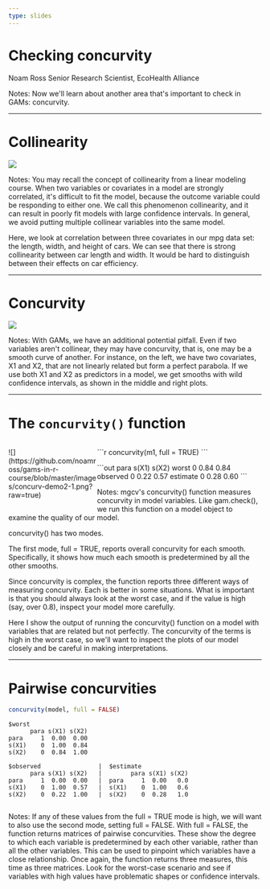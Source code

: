 ```yaml
---
type: slides
---
```


# Checking concurvity

Noam Ross
Senior Research Scientist, EcoHealth Alliance

Notes: Now we'll learn about another area that's important to check in GAMs: concurvity.

---

# Collinearity

![](https://github.com/noamross/gams-in-r-course/blob/master/images/pairs-1.png?raw=true) <!-- .element: style="max-height:525px;" -->


Notes: You may recall the concept of collinearity from a linear modeling course.  When two variables or covariates in a model are strongly correlated, it's difficult to fit the model, because the outcome variable could be responding to either one.  We call this phenomenon collinearity, and it can result in poorly fit models with large confidence intervals.  In general, we avoid putting multiple collinear variables into the same model.

Here, we look at correlation between three covariates in our mpg data set: the length, width, and height of cars.  We can see that there is strong collinearity between car length and width. It would be hard to distinguish between their effects on car efficiency.

---

# Concurvity

![](https://github.com/noamross/gams-in-r-course/blob/master/images/concurv-demo-1.png?raw=true)

Notes: With GAMs, we have an additional potential pitfall. Even if two variables aren't collinear, they may have concurvity, that is, one may be a smooth curve of another.  For instance, on the left, we have two covariates, X1 and X2, that are not linearly related but form a perfect parabola.  If we use both X1 and X2 as predictors in a model, we get smooths with wild confidence intervals, as shown in the middle and right plots.

---

# The `concurvity()` function

<div  class='left' style='float:left;width:35%'>
<p data-markdown>![](https://github.com/noamross/gams-in-r-course/blob/master/images/concurv-demo2-1.png?raw=true)</p>
</div>
<div class='right' style='float:right;width:65%'>
<p data-markdown>
```r
concurvity(m1, full = TRUE)
```
</p>
<p data-markdown>
```out
            para s(X1) s(X2)
worst       0    0.84  0.84
observed    0    0.22  0.57
estimate    0    0.28  0.60
```
</p>
</div>



Notes: mgcv's concurvity() function measures concurvity in model variables.  Like gam.check(), we run this function on a model object to examine the quality of our model.  

concurvity() has two modes.

The first mode, full = TRUE, reports overall concurvity for each smooth. Specifically, it shows how much each smooth is predetermined by all the other smooths. 

Since concurvity is complex, the function reports three different ways of measuring concurvity.  Each is better in some situations.  What is important is that you should always look at the worst case, and if the value is high (say, over 0.8), inspect your model more carefully.

Here I show the output of running the concurvity() function on a model with variables that are related but not perfectly. The concurvity of the terms is high in the worst case, so we'll want to inspect the plots of our model closely and be careful in making interpretations.

---

# Pairwise concurvities

```r
concurvity(model, full = FALSE)
```

```out
$worst
      para s(X1) s(X2)
para     1  0.00  0.00
s(X1)    0  1.00  0.84
s(X2)    0  0.84  1.00

$observed                |  $estimate
      para s(X1) s(X2)   |        para s(X1) s(X2)
para     1  0.00  0.00   |  para     1  0.00   0.0
s(X1)    0  1.00  0.57   |  s(X1)    0  1.00   0.6
s(X2)    0  0.22  1.00   |  s(X2)    0  0.28   1.0


```

Notes: If any of these values from the full = TRUE mode is high, we will want to also use the second mode, setting full = FALSE.  With full = FALSE, the function returns matrices of
pairwise concurvities.  These show the degree to which each variable is predetermined by each other variable, rather than all the other variables.  This can be used to pinpoint which variables have a close relationship.  Once again, the function returns three measures, this time as three matrices.  Look for the worst-case scenario and see if variables with high values have problematic shapes or confidence intervals.
